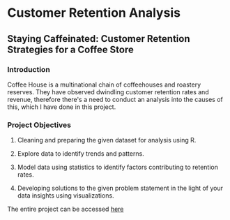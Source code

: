 # Customer Retention Analysis

## **Staying Caffeinated: Customer Retention Strategies for a Coffee Store** 

### **Introduction**

Coffee House is a multinational chain of coffeehouses and roastery reserves. They have observed dwindling customer retention rates and revenue, therefore there's a need to conduct an analysis into the causes of this, which I have done in this project. 

### **Project Objectives** 

1. Cleaning and preparing the given dataset for analysis using R.

2. Explore data to identify trends and patterns.

3. Model data using statistics to identify factors contributing to retention rates.

4. Developing solutions to the given problem statement in the light of your data insights using visualizations.

The entire project can be accessed [here](https://rpubs.com/Sirgovie/1036929)
